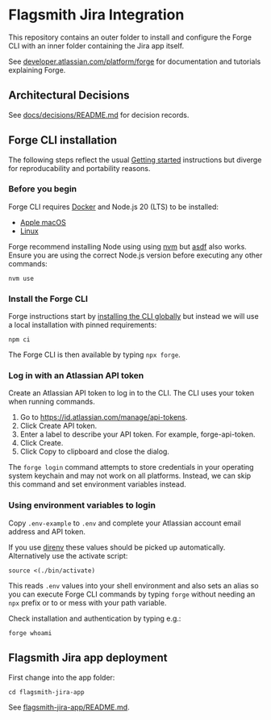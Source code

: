 # Flagsmith Jira Integration

This repository contains an outer folder to install and configure the Forge CLI with an inner folder containing the Jira app itself.

See [developer.atlassian.com/platform/forge](https://developer.atlassian.com/platform/forge) for documentation and tutorials explaining Forge.

## Architectural Decisions

See [docs/decisions/README.md](docs/decisions/README.md) for decision records.

## Forge CLI installation

The following steps reflect the usual [Getting started](https://developer.atlassian.com/platform/forge/getting-started/) instructions but diverge for reproducability and portability reasons.

### Before you begin

Forge CLI requires [Docker](https://docs.docker.com/get-docker/) and Node.js 20 (LTS) to be installed:

- [Apple macOS](https://developer.atlassian.com/platform/forge/installing-forge-on-macos)
- [Linux](https://developer.atlassian.com/platform/forge/installing-forge-on-linux)

Forge recommend installing Node using using [nvm](https://github.com/nvm-sh/nvm#installing-and-updating) but [asdf](https://asdf-vm.com/) also works.
Ensure you are using the correct Node.js version before executing any other commands:

    nvm use

### Install the Forge CLI

Forge instructions start by [installing the CLI globally](https://developer.atlassian.com/platform/forge/getting-started/#install-the-forge-cli) but instead we will use a local installation with pinned requirements:

    npm ci

The Forge CLI is then available by typing `npx forge`.

### Log in with an Atlassian API token

Create an Atlassian API token to log in to the CLI. The CLI uses your token when running commands.

1. Go to <https://id.atlassian.com/manage/api-tokens>.
1. Click Create API token.
1. Enter a label to describe your API token. For example, forge-api-token.
1. Click Create.
1. Click Copy to clipboard and close the dialog.

The `forge login` command attempts to store credentials in your operating system keychain and may not work on all platforms. Instead, we can skip this command and set environment variables instead.

### Using environment variables to login

Copy `.env-example` to `.env` and complete your Atlassian account email address and API token.

If you use [direnv](https://direnv.net/) these values should be picked up automatically. Alternatively use the activate script:

    source <(./bin/activate)

This reads `.env` values into your shell environment and also sets an alias so you can execute Forge CLI commands by typing `forge` without needing an `npx` prefix or to or mess with your path variable.

Check installation and authentication by typing e.g.:

    forge whoami

## Flagsmith Jira app deployment

First change into the app folder:

    cd flagsmith-jira-app

See [flagsmith-jira-app/README.md](flagsmith-jira-app/README.md).
